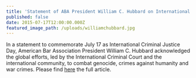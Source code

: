 ```yaml
---
title: 'Statement of ABA President William C. Hubbard on International Criminal Justice Day – July 17, 2015'
published: false
date: 2015-07-17T12:00:00.000Z
featured_image_path: /uploads/williamchubbard.jpg
---
```



In a statement to commemorate July 17 as International Criminal Justice Day, American Bar Association President William C. Hubbard acknowledged the global efforts, led by the International Criminal Court and the international community, to combat genocide, crimes against humanity and war crimes. Please find [here](https://www.international-criminal-justice-today.org/news/statement-of-aba-president-william-c-hubbard-on-international-criminal-justice-day-july-17-2015/) the full article.